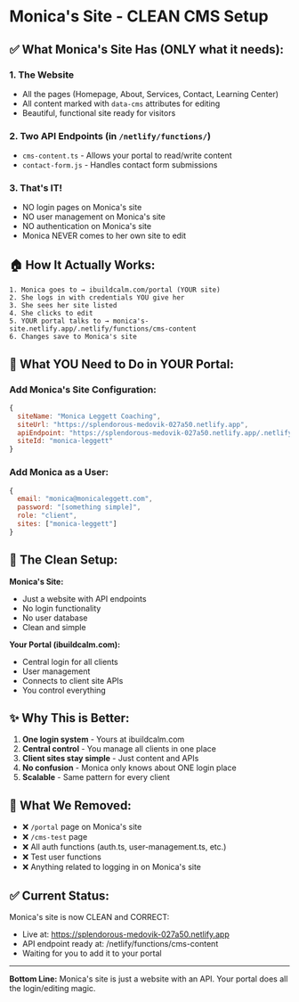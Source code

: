 # Monica's Site - CLEAN CMS Setup

## ✅ What Monica's Site Has (ONLY what it needs):

### 1. **The Website** 
- All the pages (Homepage, About, Services, Contact, Learning Center)
- All content marked with `data-cms` attributes for editing
- Beautiful, functional site ready for visitors

### 2. **Two API Endpoints** (in `/netlify/functions/`)
- `cms-content.ts` - Allows your portal to read/write content
- `contact-form.js` - Handles contact form submissions

### 3. **That's IT!**
- NO login pages on Monica's site
- NO user management on Monica's site  
- NO authentication on Monica's site
- Monica NEVER comes to her own site to edit

## 🏠 How It Actually Works:

```
1. Monica goes to → ibuildcalm.com/portal (YOUR site)
2. She logs in with credentials YOU give her
3. She sees her site listed
4. She clicks to edit
5. YOUR portal talks to → monica's-site.netlify.app/.netlify/functions/cms-content
6. Changes save to Monica's site
```

## 📝 What YOU Need to Do in YOUR Portal:

### Add Monica's Site Configuration:
```javascript
{
  siteName: "Monica Leggett Coaching",
  siteUrl: "https://splendorous-medovik-027a50.netlify.app",
  apiEndpoint: "https://splendorous-medovik-027a50.netlify.app/.netlify/functions/cms-content",
  siteId: "monica-leggett"
}
```

### Add Monica as a User:
```javascript
{
  email: "monica@monicaleggett.com",
  password: "[something simple]",
  role: "client",
  sites: ["monica-leggett"]
}
```

## 🎯 The Clean Setup:

**Monica's Site:**
- Just a website with API endpoints
- No login functionality
- No user database
- Clean and simple

**Your Portal (ibuildcalm.com):**
- Central login for all clients
- User management
- Connects to client site APIs
- You control everything

## ✨ Why This is Better:

1. **One login system** - Yours at ibuildcalm.com
2. **Central control** - You manage all clients in one place
3. **Client sites stay simple** - Just content and APIs
4. **No confusion** - Monica only knows about ONE login place
5. **Scalable** - Same pattern for every client

## 🚫 What We Removed:

- ❌ `/portal` page on Monica's site
- ❌ `/cms-test` page 
- ❌ All auth functions (auth.ts, user-management.ts, etc.)
- ❌ Test user functions
- ❌ Anything related to logging in on Monica's site

## ✅ Current Status:

Monica's site is now CLEAN and CORRECT:
- Live at: https://splendorous-medovik-027a50.netlify.app
- API endpoint ready at: /netlify/functions/cms-content
- Waiting for you to add it to your portal

---

**Bottom Line:** Monica's site is just a website with an API. Your portal does all the login/editing magic.